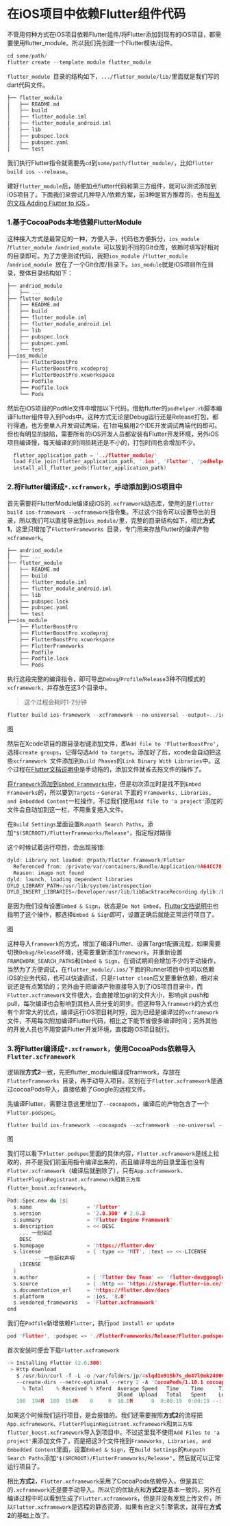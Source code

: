 # 在iOS项目中依赖Flutter组件代码


不管用何种方式在iOS项目依赖Flutter组件/将Flutter添加到现有的iOS项目，都需要使用flutter_module。所以我们先创建一个Flutter模块/组件。

```C
cd some/path/
flutter create --template module flutter_module
```

`flutter_module `目录的结构如下，`.../flutter_module/lib/`里面就是我们写的dart代码文件。

```C
├── flutter_module
│   ├── README.md
│   ├── build
│   ├── flutter_module.iml
│   ├── flutter_module_android.iml
│   ├── lib
│   ├── pubspec.lock
│   ├── pubspec.yaml
│   └── test
```

我们执行Flutter指令就需要先`cd`到`some/path/flutter_module/`，比如`flutter build ios --release`。

建好`flutter_module`后，随便加点flutter代码和第三方组件，就可以测试添加到iOS项目了。下面我们来尝试几种导入/依赖方案，前3种是官方推荐的，也有[相关的文档 Adding Flutter to iOS
](https://flutter.dev/docs/development/add-to-app/ios/project-setup)。


### 1.基于CocoaPods本地依赖FlutterModule

这种接入方式是最常见的一种，方便入手，代码也方便拆分，`ios_module `/`flutter_module `/`andriod_module `可以放到不同的Git仓库，依赖时填写好相对的目录即可。为了方便测试代码，我把`ios_module `/`flutter_module `/`andriod_module `放在了一个Git仓库/目录下。`ios_module`就是iOS项目所在目录，整体目录结构如下：

```C
├── andriod_module
│   ├── ...
├── flutter_module
│   ├── README.md
│   ├── build
│   ├── flutter_module.iml
│   ├── flutter_module_android.iml
│   ├── lib
│   ├── pubspec.lock
│   ├── pubspec.yaml
│   └── test
├──ios_module
    ├── FlutterBoostPro
    ├── FlutterBoostPro.xcodeproj
    ├── FlutterBoostPro.xcworkspace
    ├── Podfile
    ├── Podfile.lock
    └── Pods
```

然后在iOS项目的Podfile文件中增加以下代码，借助flutter的`podhelper.rb`脚本编译Flutter组件导入到Pods中。这种方式无论是Debug运行还是Release打包，都行得通，也方便单人开发调试两端，在1台电脑用2个IDE开发调试两端代码即可。但也有明显的缺陷，需要所有的iOS开发人员都安装有Flutter开发环境，另外iOS项目编译慢，每天编译的时间损耗还是不小的，打包时间也会增加不少。

```C
  flutter_application_path = '../flutter_module/'
  load File.join(flutter_application_path, '.ios', 'Flutter', 'podhelper.rb')
  install_all_flutter_pods(flutter_application_path)
```


### 2.将Flutter编译成`*.xcframwork`，手动添加到iOS项目中

首先需要将FlutterModule编译成iOS的`.xcframwork`动态库，使用的是`flutter build ios-framework --xcframework`指令集。不过这个指令可以设置导出的目录，所以我们可以直接导出到`ios_module/`里，完整的目录结构如下，相比**方式1**，这里只增加了`FlutterFrameworks `目录，专门用来存放Flutter的编译产物`xcframework`。

```C
├── andriod_module
│   ├── ...
├── flutter_module
│   ├── README.md
│   ├── build
│   ├── flutter_module.iml
│   ├── flutter_module_android.iml
│   ├── lib
│   ├── pubspec.lock
│   ├── pubspec.yaml
│   └── test
├──ios_module
    ├── FlutterBoostPro
    ├── FlutterBoostPro.xcodeproj
    ├── FlutterBoostPro.xcworkspace
    ├── FlutterFrameworks
    ├── Podfile
    ├── Podfile.lock
    └── Pods
```

执行这段完整的编译指令，即可导出`Debug`/`Profile`/`Release`3种不同模式的`xcframework`，并存放在这3个目录中。

> 这个过程会耗时1-2分钟

```C
flutter build ios-framework --xcframework --no-universal --output=../ios_module/FlutterFrameworks/
```

图

然后在Xcode项目的跟目录右键添加文件，即`Add file to 'FlutterBoostPro'`，选择`create groups`，记得勾选`Add to targets`。添加好了后，xcode会自动把这些`xcframework `文件添加到`Build Phases`的`Link Binary With Libraries`中。这个过程在[Flutter文档说明中](https://flutter.dev/docs/development/add-to-app/ios/project-setup#embed-the-frameworks)是手动拖的，添加文件就省去拖文件的操作了。

[将`framework`添加到`Embed Frameworks`中](https://flutter.dev/docs/development/add-to-app/ios/project-setup#embed-the-frameworks)，但是初次添加时是找不到`Embed Frameworks`的，所以要到`Targets` - `General` 下面的 `Frameworks, Libraries, and Embedded Content`一栏操作，不过我们使用`Add file to 'a project'`添加的文件会自动加到这一栏，不用重复拖入文件。

在`Build Settings`里面设置`Runpath Search Paths`，添加`"$(SRCROOT)/FlutterFrameworks/Release"`，指定相对路径

这个时候试着运行项目，会出现报错:

```C
dyld: Library not loaded: @rpath/Flutter.framework/Flutter
  Referenced from: /private/var/containers/Bundle/Application/0A64CC78-D8D3-433C-B794-B8F928525885/FlutterBoostPro.app/FlutterBoostPro
  Reason: image not found
dyld: launch, loading dependent libraries
DYLD_LIBRARY_PATH=/usr/lib/system/introspection
DYLD_INSERT_LIBRARIES=/Developer/usr/lib/libBacktraceRecording.dylib:/Developer/usr/lib/libMainThreadChecker.dylib:/Developer/Library/PrivateFrameworks/DTDDISupport.framework/libViewDebuggerSupport.dylib
```

是因为我们没有设置`Embed & Sign`，状态是`Do Not Embed`，[Flutter文档说明中](https://flutter.dev/docs/development/add-to-app/ios/project-setup#embed-the-frameworks)也指明了这个操作，都选择`Embed & Sign`即可，设置正确后就能正常运行项目了。

图

这种导入`framework`的方式，增加了编译Flutter、设置Target配置流程，如果需要切换`Debug/Release`环境，还需要重新添加`framework`，并重新设置`FRAMEWORK_SEARCH_PATHS`和`Embed & Sign`，在调试期间会增加不少的手动操作，当然为了方便调试，在`flutter_module/.ios/`下面的Runner项目中也可以依赖iOS的业务代码，也可以快速调试，只是`Flutter clean`后又要重新依赖，相对来说还是有点繁琐的；另外由于把编译产物直接导入到了iOS项目目录中，而`Flutter.xcframework`文件很大，会直接增加git的文件大小，影响git push和pull，每次编译也会影响到其他人员分支的同步。但这种导入`framework`的方式也有个非常大的优点，编译运行iOS项目耗时短，因为已经是编译过的`xcframework`文件，不用每次附加编译Flutter代码，相比之下能节省很多编译时间；另外其他的开发人员也不用安装Flutter开发环境，直接跑iOS项目就行。

### 3.将Flutter编译成`*.xcframwork`，使用CocoaPods依赖导入`Flutter.xcframework`

逻辑跟**方式2**一致，先把flutter_module编译成framwork，存放在`FlutterFrameworks `目录，再手动导入项目。区别在于`Flutter.xcframework`是通过cocoaPods导入，直接依赖了Google的远程文件。

先编译Flutter，需要注意这里增加了`--cocoapods`，编译后的产物包含了一个`Flutter.podspec`。

```C
flutter build ios-framework --cocoapods --xcframework --no-universal --output=../ios_module/FlutterFrameworks/
```

图

我们可以看下`Flutter.podspec`里面的具体内容，`Flutter.xcframework`是线上拉取的，并不是我们前面用指令编译出来的，而且编译导出的目录里面也没有`Flutter.xcframework`（编译后就删除了），只有`App.xcframework`、`FlutterPluginRegistrant.xcframework`和`第三方库 flutter_boost.xcframework`。

```C
Pod::Spec.new do |s|
  s.name                  = 'Flutter'
  s.version               = '2.0.300' # 2.0.3
  s.summary               = 'Flutter Engine Framework'
  s.description           = <<-DESC
  	... 一些描述
	DESC
  s.homepage              = 'https://flutter.dev'
  s.license               = { :type => 'MIT', :text => <<-LICENSE
    	... 一些版权声明
  	LICENSE
  }
  s.author                = { 'Flutter Dev Team' => 'flutter-dev@googlegroups.com' }
  s.source                = { :http => 'https://storage.flutter-io.cn/flutter_infra/flutter/3459eb24361807fb186953a864cf890fa8e9d26a/ios-release/artifacts.zip' }
  s.documentation_url     = 'https://flutter.dev/docs'
  s.platform              = :ios, '8.0'
  s.vendored_frameworks   = 'Flutter.xcframework'
end
```

我们在`Podfile`新增依赖`Flutter`，执行`pod install or update`

```C
pod 'Flutter', :podspec => './FlutterFrameworks/Release/Flutter.podspec'
```

首次安装时便会下载`Flutter.xcframework`

```C
-> Installing Flutter (2.0.300)
 > Http download
   $ /usr/bin/curl -f -L -o /var/folders/jp/4slqd1n915b7s_dm47l0mk240000gn/T/d20210706-71545-f6gido/file.zip https://storage.flutter-io.cn/flutter_infra/flutter/3459eb24361807fb186953a864cf890fa8e9d26a/ios-release/artifacts.zip
   --create-dirs --netrc-optional --retry 2 -A 'CocoaPods/1.10.1 cocoapods-downloader/1.4.0'
     % Total    % Received % Xferd  Average Speed   Time    Time     Time  Current
                                    Dload  Upload   Total   Spent    Left  Speed
   100  194M  100  194M    0     0  10.0M      0  0:00:19  0:00:19 --:--:-- 10.8M
```


如果这个时候我们运行项目，是会报错的。我们还需要按照**方式2**的流程把`App.xcframework`、`FlutterPluginRegistrant.xcframework`和`第三方库 flutter_boost.xcframework`导入到项目中。不过这里我不使用`Add Files to 'a project'`来添加文件了，而是把这3个文件拖到`Frameworks, Libraries, and Embedded Content`里面，设置`Embed & Sign`，在`Build Settings`的`Runpath Search Paths`添加`"$(SRCROOT)/FlutterFrameworks/Release"`，然后就可以正常运行项目了。


相比**方式2**，`Flutter.xcframework`采用了CocoaPods依赖导入，但是其它的`.xcframework`还是要手动导入。所以它的优缺点和**方式2**是基本一致的。另外在编译过程中可以看到生成了`Flutter.xcframework`，但是并没有发现上传文件，所以`Flutter.xcframework`是远程的静态资源，如果有自定义引擎需求，就得在**方式2**的基础上改了。
